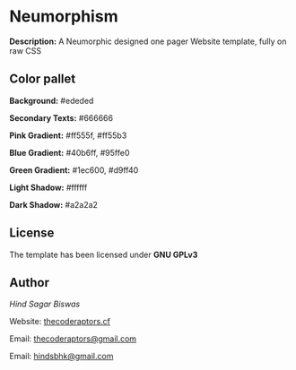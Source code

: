# Neumorphism
**Description:** A Neumorphic designed one pager Website template, fully on raw CSS
## Color pallet
**Background:** #ededed

**Secondary Texts:** #666666

**Pink Gradient:** #ff555f, #ff55b3

**Blue Gradient:** #40b6ff, #95ffe0

**Green Gradient:** #1ec600, #d9ff40

**Light Shadow:** #ffffff

**Dark Shadow:** #a2a2a2

## License
The template has been licensed under **GNU GPLv3**

## Author
_Hind Sagar Biswas_

Website: [thecoderaptors.cf](https://thecoderaptors.cd/)

Email: thecoderaptors@gmail.com

Email: hindsbhk@gmail.com
